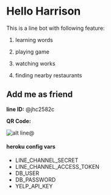 # Hello Harrison

This is a line bot with following feature:

1. learning words

2. playing game

3. watching works

4. finding nearby restaurants

## Add me as friend

**line ID:** @jhc2582c

**QR Code:**

![alt line@](http://qr-official.line.me/L/OPSA4AgWSE.png)

#### heroku config vars

- LINE_CHANNEL_SECRET
- LINE_CHANNEL_ACCESS_TOKEN
- DB_USER
- DB_PASSWORD
- YELP_API_KEY